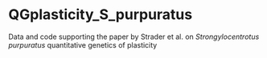 # QGplasticity_S_purpuratus
Data and code supporting the paper by Strader et al. on _Strongylocentrotus purpuratus_ quantitative genetics of plasticity
